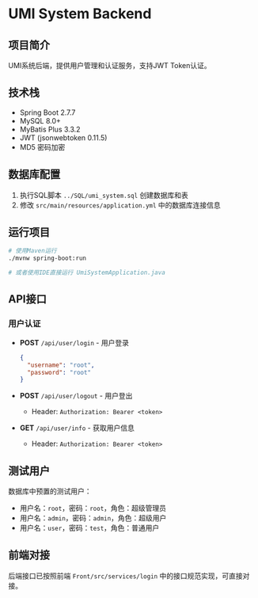 # UMI System Backend

## 项目简介
UMI系统后端，提供用户管理和认证服务，支持JWT Token认证。

## 技术栈
- Spring Boot 2.7.7
- MySQL 8.0+
- MyBatis Plus 3.3.2
- JWT (jsonwebtoken 0.11.5)
- MD5 密码加密

## 数据库配置
1. 执行SQL脚本 `../SQL/umi_system.sql` 创建数据库和表
2. 修改 `src/main/resources/application.yml` 中的数据库连接信息

## 运行项目
```bash
# 使用Maven运行
./mvnw spring-boot:run

# 或者使用IDE直接运行 UmiSystemApplication.java
```

## API接口

### 用户认证
- **POST** `/api/user/login` - 用户登录
  ```json
  {
    "username": "root",
    "password": "root"
  }
  ```

- **POST** `/api/user/logout` - 用户登出
  - Header: `Authorization: Bearer <token>`

- **GET** `/api/user/info` - 获取用户信息  
  - Header: `Authorization: Bearer <token>`

## 测试用户
数据库中预置的测试用户：
- 用户名：`root`，密码：`root`，角色：超级管理员
- 用户名：`admin`，密码：`admin`，角色：超级用户
- 用户名：`user`，密码：`test`，角色：普通用户

## 前端对接
后端接口已按照前端 `Front/src/services/login` 中的接口规范实现，可直接对接。

